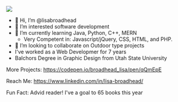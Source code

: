 ![](https://github.com/lisabroadhead/me.png)

- 👋 Hi, I’m @lisabroadhead
- 👀 I’m interested software development
- 🌱 I’m currently learning Java, Python, C++, MERN
  - Very Competent in: Javascript/jQuery, CSS, HTML, and PHP.
- 💞️ I’m looking to collaborate on Outdoor type projects
- I've worked as a Web Developmer for 7 years
- Balchors Degree in Graphic Design from Utah State University

More Projects: https://codepen.io/broadhead_lisa/pen/qQmEpE

Reach Me:
https://www.linkedin.com/in/lisa-broadhead/

Fun Fact:
Advid reader! I've a goal to 65 books this year

<!---
lisabroadhead/lisabroadhead is a ✨ special ✨ repository because its `README.md` (this file) appears on your GitHub profile.
You can click the Preview link to take a look at your changes.
--->
